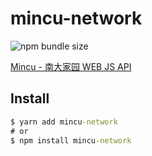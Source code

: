 # mincu-network

![npm bundle size](https://img.shields.io/bundlephobia/min/mincu-network?style=flat-square)

[Mincu - 南大家园 WEB JS API](https://github.com/ncuhome/mincu)

## Install

```cmd
$ yarn add mincu-network
# or
$ npm install mincu-network 
```